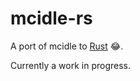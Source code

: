 # mcidle-rs

A port of mcidle to [Rust](https://www.rust-lang.org/) 😂.

Currently a work in progress.
